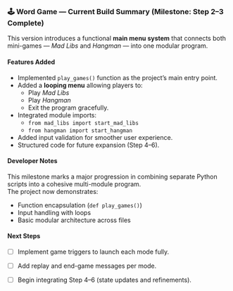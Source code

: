 ### 🕹️ Word Game — Current Build Summary (Milestone: Step 2–3 Complete)

This version introduces a functional **main menu system** that connects both mini-games — *Mad Libs* and *Hangman* — into one modular program.

#### Features Added
- Implemented `play_games()` function as the project’s main entry point.  
- Added a **looping menu** allowing players to:
  - Play *Mad Libs*  
  - Play *Hangman*  
  - Exit the program gracefully.  
- Integrated module imports:
  - `from mad_libs import start_mad_libs`  
  - `from hangman import start_hangman`  
- Added input validation for smoother user experience.  
- Structured code for future expansion (Step 4–6).

#### Developer Notes
This milestone marks a major progression in combining separate Python scripts into a cohesive multi-module program.  
The project now demonstrates:
- Function encapsulation (`def play_games()`)  
- Input handling with loops  
- Basic modular architecture across files  

#### Next Steps
- [ ] Implement game triggers to launch each mode fully.  
- [ ] Add replay and end-game messages per mode.  
- [ ] Begin integrating Step 4–6 (state updates and refinements).  
 